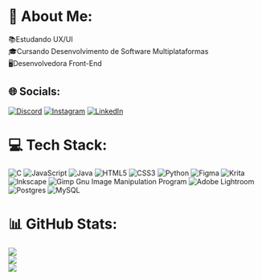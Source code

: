 # 💫 About Me:
📚Estudando UX/UI<br>🎓Cursando Desenvolvimento de Software Multiplataformas<br>🖥️Desenvolvedora Front-End


## 🌐 Socials:
[![Discord](https://img.shields.io/badge/Discord-%237289DA.svg?logo=discord&logoColor=white)](htttps://discord.gg/#6457) [![Instagram](https://img.shields.io/badge/Instagram-%23E4405F.svg?logo=Instagram&logoColor=white)](https://instagram.com/amandribeiro.s/) [![LinkedIn](https://img.shields.io/badge/LinkedIn-%230077B5.svg?logo=linkedin&logoColor=white)](https://linkedin.com/in/amanda-ribeiro-93a782219/) 

# 💻 Tech Stack:
![C](https://img.shields.io/badge/c-%2300599C.svg?style=for-the-badge&logo=c&logoColor=white) ![JavaScript](https://img.shields.io/badge/javascript-%23323330.svg?style=for-the-badge&logo=javascript&logoColor=%23F7DF1E) ![Java](https://img.shields.io/badge/java-%23ED8B00.svg?style=for-the-badge&logo=java&logoColor=white) ![HTML5](https://img.shields.io/badge/html5-%23E34F26.svg?style=for-the-badge&logo=html5&logoColor=white) ![CSS3](https://img.shields.io/badge/css3-%231572B6.svg?style=for-the-badge&logo=css3&logoColor=white) ![Python](https://img.shields.io/badge/python-3670A0?style=for-the-badge&logo=python&logoColor=ffdd54) 	![Figma](https://img.shields.io/badge/figma-%23F24E1E.svg?style=for-the-badge&logo=figma&logoColor=white) ![Krita](https://img.shields.io/badge/Krita-203759?style=for-the-badge&logo=krita&logoColor=EEF37B) ![Inkscape](https://img.shields.io/badge/Inkscape-e0e0e0?style=for-the-badge&logo=inkscape&logoColor=080A13) ![Gimp Gnu Image Manipulation Program](https://img.shields.io/badge/Gimp-657D8B?style=for-the-badge&logo=gimp&logoColor=FFFFFF) ![Adobe Lightroom](https://img.shields.io/badge/Adobe%20Lightroom-31A8FF.svg?style=for-the-badge&logo=Adobe%20Lightroom&logoColor=white) ![Postgres](https://img.shields.io/badge/postgres-%23316192.svg?style=for-the-badge&logo=postgresql&logoColor=white) ![MySQL](https://img.shields.io/badge/mysql-%2300f.svg?style=for-the-badge&logo=mysql&logoColor=white)
# 📊 GitHub Stats:
![](https://github-readme-stats.vercel.app/api?username=amandaSribeiro&theme=blueberry&hide_border=false&include_all_commits=false&count_private=false)<br/>
![](https://github-readme-streak-stats.herokuapp.com/?user=amandaSribeiro&theme=blueberry&hide_border=false)<br/>
![](https://github-readme-stats.vercel.app/api/top-langs/?username=amandaSribeiro&theme=blueberry&hide_border=false&include_all_commits=false&count_private=false&layout=compact)
